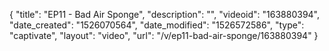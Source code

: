 {
    "title": "EP11 - Bad Air Sponge",
    "description": "",
    "videoid": "163880394",
    "date_created": "1526070564",
    "date_modified": "1526572586",
    "type": "captivate",
    "layout": "video",
    "url": "\/v\/ep11-bad-air-sponge\/163880394"
}